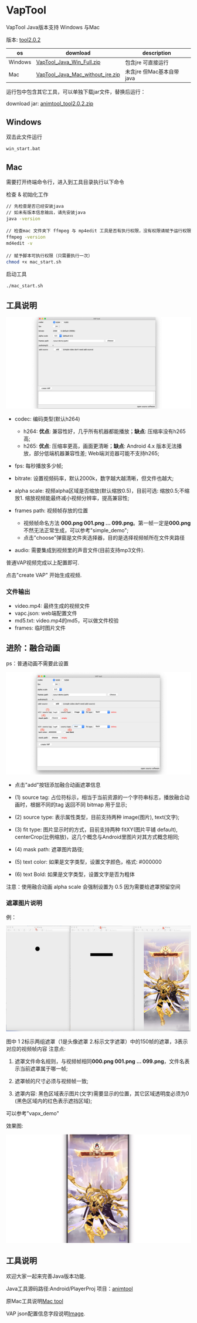 # VapTool

VapTool Java版本支持 Windows 与Mac

版本: [tool2.0.2](https://github.com/Tencent/vap/releases/tag/tool2.0.2)

os|download|description
---|---|---
Windows|[VapTool\_Java\_Win\_Full.zip](https://github.com/Tencent/vap/releases/download/tool2.0.2/VapTool_Java_Win_Full.zip)|包含jre 可直接运行
Mac|[VapTool\_Java\_Mac\_without\_jre.zip](https://github.com/Tencent/vap/releases/download/tool2.0.2/VapTool_Java_Mac_without_jre.zip)|未含jre 但Mac基本自带java 

运行包中包含其它工具，可以单独下载jar文件，替换后运行：

download jar: [animtool_tool2.0.2.zip](https://github.com/Tencent/vap/releases/download/tool2.0.2/animtool_tool2.0.2.zip)


## Windows

双击此文件运行

```sh
win_start.bat
```

## Mac

需要打开终端命令行，进入到工具目录执行以下命令

检查 & 初始化工作
```sh
// 先检查是否已经安装java
// 如未有版本信息输出，请先安装java
java -version

// 检查mac 文件夹下 ffmpeg 与 mp4edit 工具是否有执行权限，没有权限请赋予运行权限
ffmpeg -version
md4edit -v

// 赋予脚本可执行权限（只需要执行一次）
chmod +x mac_start.sh

```

启动工具
```sh
./mac_start.sh
```

## 工具说明

![](images/vaptool_java_01.png)

* codec: 编码类型(默认h264)
 	* h264: **优点**: 兼容性好，几乎所有机器都能播放；**缺点**: 压缩率没有h265高;
	* h265: **优点**: 压缩率更高，画面更清晰；**缺点**: Android 4.x 版本无法播放，部分低端机器兼容性差; Web端浏览器可能不支持h265;

* fps: 每秒播放多少帧;
* bitrate: 设置视频码率，默认2000k，数字越大越清晰，但文件也越大;
* alpha scale: 视频alpha区域是否缩放(默认缩放0.5)，目前可选: 缩放0.5;不缩放1. 缩放视频能最终减小视频分辨率，提高兼容性;
* frames path: 视频帧存放的位置
	* 视频帧命名方法 **000.png 001.png ... 099.png**。第一帧一定是**000.png**不然无法正常生成，可以参考"simple_demo";
	* 点击"choose"弹窗是文件夹选择器，目的是选择视频帧所在文件夹路径
* audio: 需要集成到视频里的声音文件(目前支持mp3文件).

普通VAP视频完成以上配置即可.
 
点击"create VAP" 开始生成视频.


### 文件输出
* video.mp4: 最终生成的视频文件
* vapc.json: web端配置文件
* md5.txt: video.mp4的md5，可以做文件校验
* frames: 临时图片文件

## 进阶：融合动画
ps：普通动画不需要此设置

![](images/vaptool_java_02.png)

* 点击"add"按钮添加融合动画遮罩信息

* (1) source tag: 占位符标示，相当于当前资源的一个字符串标志，播放融合动画时，根据不同的tag 返回不同 bitmap 用于显示;

* (2) source type: 表示属性类型，目前支持两种 image(图片), text(文字);

* (3) fit type: 图片显示时的方式，目前支持两种 fitXY(图片平铺 default), centerCrop(比例缩放)，这几个概念与Android里图片对其方式概念相同;

* (4) mask path: 遮罩图片路径;

* (5) text color: 如果是文字类型，设置文字颜色，格式: #000000

* (6) text Bold: 如果是文字类型，设置文字是否为粗体

注意：使用融合动画 alpha scale 会强制设置为 0.5 因为需要给遮罩预留空间

### 遮罩图片说明
例：

![](./images/3.png)

图中 1 2标示两组遮罩（1是头像遮罩 2.标示文字遮罩）中的150帧的遮罩，3表示对应的视频帧内容
注意点:

1. 遮罩文件命名规则，与视频帧相同**000.png 001.png ... 099.png**，文件名表示当前遮罩属于哪一帧;

2. 遮罩帧的尺寸必须与视频帧一致;

3. 遮罩内容: 黑色区域表示图片(文字)需要显示的位置，其它区域透明度必须为0 (黑色区域内的红色表示遮挡区域);

可以参考"vapx_demo"

效果图:

![](./images/4.png)

## 工具说明

欢迎大家一起来完善Java版本功能. 

Java工具源码路径:Android/PlayerProj  项目：[animtool](https://github.com/Tencent/vap/tree/master/Android/PlayerProj)

原Mac工具说明[Mac tool](./Mac_Tool.md)

VAP json配置信息字段说明[Image](images/vap_field_info.png).


